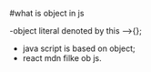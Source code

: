 #what is object in js 

-object literal denoted by this -->{};
- java script is based on object;
- react mdn filke ob js.